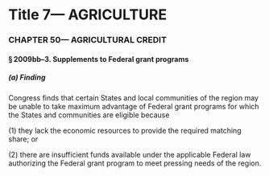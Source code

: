 
# Title 7— AGRICULTURE
### CHAPTER 50— AGRICULTURAL CREDIT
#### § 2009bb–3. Supplements to Federal grant programs
##### (a) Finding

Congress finds that certain States and local communities of the region may be unable to take maximum advantage of Federal grant programs for which the States and communities are eligible because

(1) they lack the economic resources to provide the required matching share; or

(2) there are insufficient funds available under the applicable Federal law authorizing the Federal grant program to meet pressing needs of the region.
